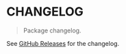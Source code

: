 # CHANGELOG

> Package changelog.

See [GitHub Releases](https://github.com/stdlib-js/number-float32-base/releases) for the changelog.